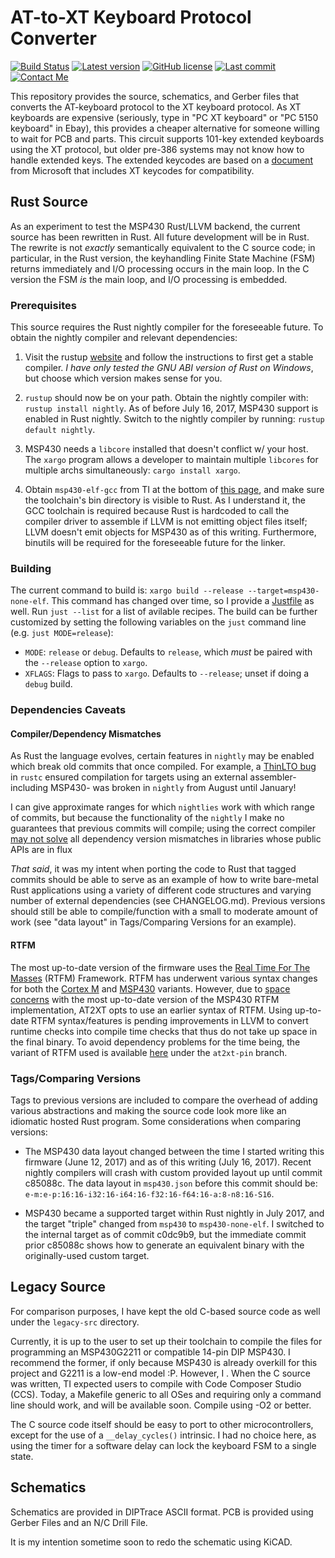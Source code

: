 # AT-to-XT Keyboard Protocol Converter
[![Build Status](https://travis-ci.org/cr1901/AT2XT.svg?branch=master)](https://travis-ci.org/cr1901/AT2XT)
[![Latest version](https://img.shields.io/github/tag/cr1901/AT2XT.svg)](https://GitHub.com/cr1901/AT2XT/tags/)
[![GitHub license](https://img.shields.io/github/license/cr1901/AT2XT.svg)](https://github.com/cr1901/AT2XT/blob/master/LICENSE.md)
[![Last commit](https://img.shields.io/github/last-commit/cr1901/AT2XT.svg)](https://GitHub.com/cr1901/AT2XT/commit/)
[![Contact Me](https://img.shields.io/twitter/follow/cr1901.svg?label=Contact%20Me&&style=social)](https://twitter.com/cr1901)

This repository provides the source, schematics, and Gerber files that converts
the AT-keyboard protocol to the XT keyboard protocol. As XT keyboards are
expensive (seriously, type in "PC XT keyboard" or "PC 5150 keyboard" in Ebay),
this provides a cheaper alternative for someone willing to wait for PCB and
parts. This circuit supports 101-key extended keyboards using the XT protocol,
but older pre-386 systems may not know how to handle extended keys. The
extended keycodes are based on a [document](https://download.microsoft.com/download/1/6/1/161ba512-40e2-4cc9-843a-923143f3456c/scancode.doc)
from Microsoft that includes XT keycodes for compatibility.

## Rust Source
As an experiment to test the MSP430 Rust/LLVM backend, the current source has
been rewritten in Rust. All future development will be in Rust. The rewrite
is not _exactly_ semantically equivalent to the C source code; in particular,
in the Rust version, the keyhandling Finite State Machine (FSM) returns
immediately and I/O processing occurs in the main loop. In the C version the
FSM _is_ the main loop, and I/O processing is embedded.

### Prerequisites
This source requires the Rust nightly compiler for the foreseeable future.
To obtain the nightly compiler and relevant dependencies:

1. Visit the rustup [website](www.rustup.rs) and follow the instructions to
first get a stable compiler. _I have only tested the GNU ABI version of Rust
on Windows_, but choose which version makes sense for you.

2. `rustup` should now be on your path. Obtain the nightly compiler with:
`rustup install nightly`. As of before July 16, 2017, MSP430 support is
enabled in Rust nightly. Switch to the nightly compiler by running:
`rustup default nightly`.

3. MSP430 needs a `libcore` installed that doesn't conflict w/ your host. The
`xargo` program allows a developer to maintain multiple `libcores` for
multiple archs simultaneously: `cargo install xargo`.

4. Obtain `msp430-elf-gcc` from TI at the bottom of
[this page](http://www.ti.com/tool/msp430-gcc-opensource), and make sure the
toolchain's bin directory is visible to Rust. As I understand it, the GCC
toolchain is required because Rust is hardcoded to call the compiler driver
to assemble if LLVM is not emitting object files itself; LLVM doesn't emit
objects for MSP430 as of this writing. Furthermore, binutils will
be required for the foreseeable future for the linker.

### Building
The current command to build is:
`xargo build --release --target=msp430-none-elf`. This command has changed
over time, so I provide a [Justfile](https://github.com/casey/just) as well.
Run `just --list` for a list of avilable recipes. The build can be further
customized by setting the following variables on the `just` command line
(e.g. `just MODE=release`):

* `MODE`: `release` or `debug`. Defaults to `release`, which _must_ be paired
  with the `--release` option to `xargo`.
* `XFLAGS`: Flags to pass to `xargo`. Defaults to `--release`; unset if doing
  a `debug` build.

### Dependencies Caveats
#### Compiler/Dependency Mismatches
As Rust the language evolves, certain features in `nightly` may be enabled
which break old commits that once compiled. For example, a
[ThinLTO bug](https://github.com/japaric/xargo/issues/158) in `rustc` ensured
compilation for targets using an external assembler- including MSP430-
was broken in `nightly` from August until January!

I can give approximate ranges for which `nightlies` work with which range of
commits, but because the functionality of the `nightly` I make no guarantees
that previous commits will compile; using the correct compiler
[may not solve](https://github.com/cr1901/msp430-rtfm/commit/f6163b7acaeb135e08af1491daded54057e0d59f)
all dependency version mismatches in libraries whose public APIs are in flux

_That said_, it was my intent when porting the code to Rust that tagged
commits should be able to serve as an example of how to write bare-metal Rust
applications using a variety of different code structures and varying number of
external dependencies (see CHANGELOG.md). Previous versions should still be
able to compile/function with a small to moderate amount of work
(see "data layout" in Tags/Comparing Versions for an example).

#### RTFM
The most up-to-date version of the firmware uses the
[Real Time For The Masses](http://www.rtfm-lang.org) (RTFM) Framework. RTFM has
underwent various syntax changes for both the
[Cortex M](https://github.com/japaric/cortex-m-rtfm) and
[MSP430](https://github.com/japaric/msp430-rtfm) variants. However, due to
[space concerns](https://github.com/japaric/cortex-m-rtfm/issues/41)
with the most up-to-date version of the MSP430 RTFM implementation, AT2XT opts
to use an earlier syntax of RTFM. Using up-to-date RTFM syntax/features is
pending improvements in LLVM to convert runtime checks into compile time checks
that thus do not take up space in the final binary. To avoid dependency problems
for the time being, the variant of RTFM used is available
[here](https://github.com/cr1901/msp430-rtfm/tree/at2xt-pin) under the
`at2xt-pin` branch.

### Tags/Comparing Versions
Tags to previous versions are included to compare the overhead of adding
various abstractions and making the source code look more like an idiomatic
hosted Rust program. Some considerations when comparing versions:

* The MSP430 data layout changed between the time I started writing this
firmware (June 12, 2017) and as of this writing (July 16, 2017). Recent
nightly compilers will crash with custom provided layout up until commit
c85088c. The data layout in `msp430.json` before this commit should be:
`e-m:e-p:16:16-i32:16-i64:16-f32:16-f64:16-a:8-n8:16-S16`.

* MSP430 became a supported target within Rust nightly in July 2017, and the
target "triple" changed from `msp430` to `msp430-none-elf`. I switched to the
internal target as of commit c0dc9b9, but the immediate commit prior c85088c
shows how to generate an equivalent binary with the originally-used custom
target.

## Legacy Source
For comparison purposes, I have kept the old C-based source code as well under
the `legacy-src` directory.

Currently, it is up to the user to set up their toolchain to compile the files
for programming an MSP430G2211 or compatible 14-pin DIP MSP430. I recommend the
former, if only because MSP430 is already overkill for this project and G2211
is a low-end model :P. However, I . When the C source was written, TI expected
users to compile with Code Composer Studio (CCS). Today, a Makefile generic to
all OSes and requiring only a command line should work, and will be available
soon. Compile using -O2 or better.

The C source code itself should be easy to port to other microcontrollers,
except for the use of a `__delay_cycles()` intrinsic. I had no choice here, as
using the timer for a software delay can lock the keyboard FSM to a single
state.

## Schematics
Schematics are provided in DIPTrace ASCII format. PCB is provided using Gerber
Files and an N/C Drill File.

It is my intention sometime soon to redo the schematic using KiCAD.
